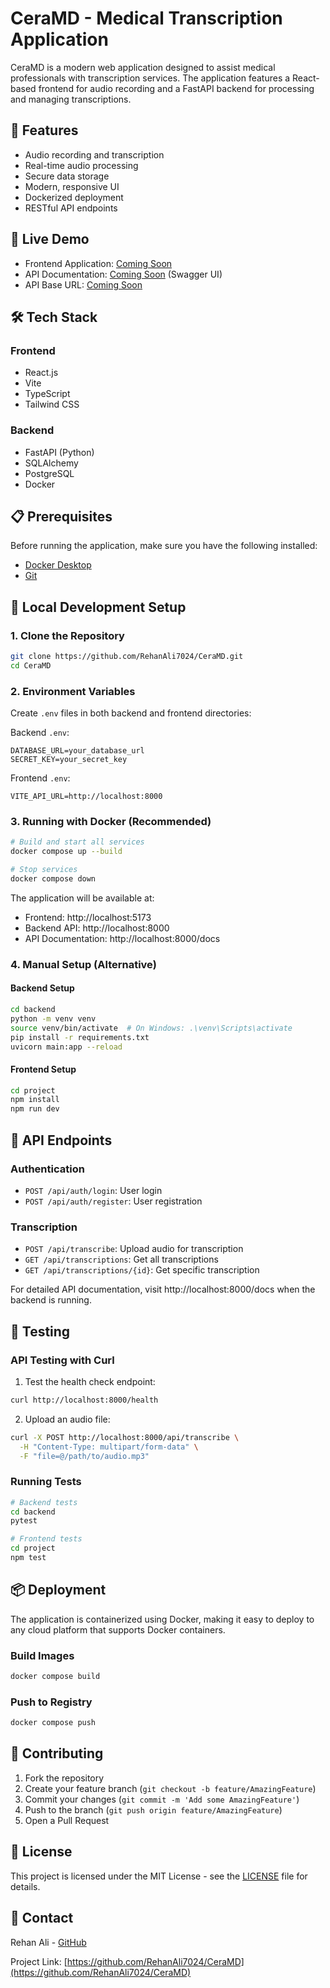 # CeraMD - Medical Transcription Application

CeraMD is a modern web application designed to assist medical professionals with transcription services. The application features a React-based frontend for audio recording and a FastAPI backend for processing and managing transcriptions.

## 🌟 Features

- Audio recording and transcription
- Real-time audio processing
- Secure data storage
- Modern, responsive UI
- Dockerized deployment
- RESTful API endpoints

## 🚀 Live Demo

- Frontend Application: [Coming Soon](#)
- API Documentation: [Coming Soon](#) (Swagger UI)
- API Base URL: [Coming Soon](#)

## 🛠️ Tech Stack

### Frontend
- React.js
- Vite
- TypeScript
- Tailwind CSS

### Backend
- FastAPI (Python)
- SQLAlchemy
- PostgreSQL
- Docker

## 📋 Prerequisites

Before running the application, make sure you have the following installed:
- [Docker Desktop](https://www.docker.com/products/docker-desktop/)
- [Git](https://git-scm.com/downloads)

## 🔧 Local Development Setup

### 1. Clone the Repository
```bash
git clone https://github.com/RehanAli7024/CeraMD.git
cd CeraMD
```

### 2. Environment Variables
Create `.env` files in both backend and frontend directories:

Backend `.env`:
```env
DATABASE_URL=your_database_url
SECRET_KEY=your_secret_key
```

Frontend `.env`:
```env
VITE_API_URL=http://localhost:8000
```

### 3. Running with Docker (Recommended)
```bash
# Build and start all services
docker compose up --build

# Stop services
docker compose down
```

The application will be available at:
- Frontend: http://localhost:5173
- Backend API: http://localhost:8000
- API Documentation: http://localhost:8000/docs

### 4. Manual Setup (Alternative)

#### Backend Setup
```bash
cd backend
python -m venv venv
source venv/bin/activate  # On Windows: .\venv\Scripts\activate
pip install -r requirements.txt
uvicorn main:app --reload
```

#### Frontend Setup
```bash
cd project
npm install
npm run dev
```

## 📡 API Endpoints

### Authentication
- `POST /api/auth/login`: User login
- `POST /api/auth/register`: User registration

### Transcription
- `POST /api/transcribe`: Upload audio for transcription
- `GET /api/transcriptions`: Get all transcriptions
- `GET /api/transcriptions/{id}`: Get specific transcription

For detailed API documentation, visit http://localhost:8000/docs when the backend is running.

## 🧪 Testing

### API Testing with Curl

1. Test the health check endpoint:
```bash
curl http://localhost:8000/health
```

2. Upload an audio file:
```bash
curl -X POST http://localhost:8000/api/transcribe \
  -H "Content-Type: multipart/form-data" \
  -F "file=@/path/to/audio.mp3"
```

### Running Tests
```bash
# Backend tests
cd backend
pytest

# Frontend tests
cd project
npm test
```

## 📦 Deployment

The application is containerized using Docker, making it easy to deploy to any cloud platform that supports Docker containers.

### Build Images
```bash
docker compose build
```

### Push to Registry
```bash
docker compose push
```

## 🤝 Contributing

1. Fork the repository
2. Create your feature branch (`git checkout -b feature/AmazingFeature`)
3. Commit your changes (`git commit -m 'Add some AmazingFeature'`)
4. Push to the branch (`git push origin feature/AmazingFeature`)
5. Open a Pull Request

## 📄 License

This project is licensed under the MIT License - see the [LICENSE](LICENSE) file for details.

## 👥 Contact

Rehan Ali - [GitHub](https://github.com/RehanAli7024)

Project Link: [https://github.com/RehanAli7024/CeraMD](https://github.com/RehanAli7024/CeraMD)

